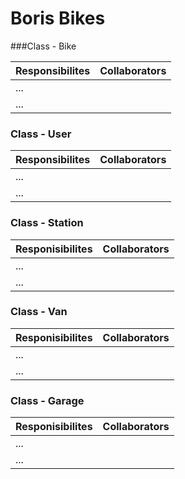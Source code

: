 Boris Bikes
====================

###Class - Bike

Responsibilites             | Collaborators
----------------------------|------------------
...                         |
...                         | 

### Class - User
Responsibilites     | Collaborators
--------------------|------------------------
...                 |
...                 | 

### Class - Station 
Responisibilites        |Collaborators
------------------------|------------------
...                     |
...                     |

### Class - Van 
Responisibilites        |Collaborators
------------------------|------------------
...                     |
...                     |

### Class - Garage 
Responisibilites        |Collaborators
------------------------|------------------
...                     |
...                     |

